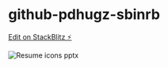 # github-pdhugz-sbinrb

[Edit on StackBlitz ⚡️](https://stackblitz.com/edit/github-pdhugz-sbinrb)

![Resume icons pptx](https://user-images.githubusercontent.com/17984781/214064182-db9b3f9c-06db-4583-aad4-f140f8ca96a5.svg)
